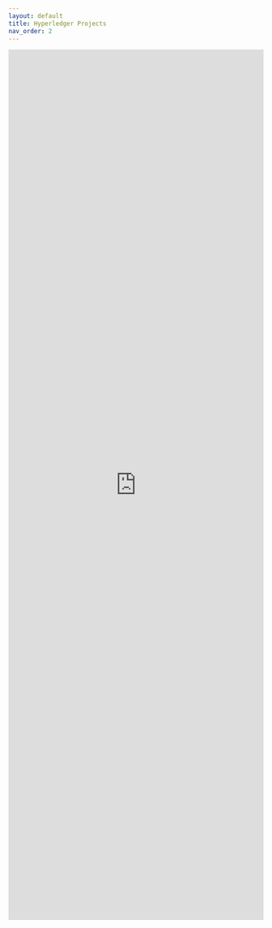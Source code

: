 ```yaml
---
layout: default
title: Hyperledger Projects
nav_order: 2
---
```

[//]: # (SPDX-License-Identifier: CC-BY-4.0)

<div>
    <iframe src="https://landscape.hyperledger.org/card-mode?format=card-mode&project=hosted&grouping=project&embed=yes&style=logo" frameborder="0" id="landscape" scrolling="no" style="width: 1px; min-width: 100%; opacity: 1; visibility: visible; overflow: hidden; height: 1717px;"></iframe>
    <script src="https://landscape.hyperledger.org/iframeResizer.js"></script>
</div>
